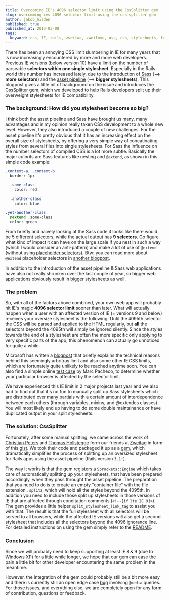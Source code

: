 ```yaml
---
title: Overcoming IE's 4096 selector limit using the CssSplitter gem
slug: overcoming-ies-4096-selector-limit-using-the-css-splitter-gem
author: jakob_hilden
published: true
published_at: 2013-03-08
tags:
  keyword: css, IE, rails, zweitag, zweilove, oss, css, stylesheets, frontend, gems
---
```


There has been an annoying CSS limit slumbering in IE for many years that is now increasingly encountered by more and more web developers.  Previous IE versions (below version 10) have a limit on the number of parseable **selectors within one single stylesheet**.  Especially in the Rails world this number has increased lately, due to the introduction of [Sass](http://sass-lang.com/) (**--> more selectors**) and the [asset pipeline](http://guides.rubyonrails.org/asset_pipeline.html) (--> **bigger stylesheets**).  This blogpost gives a little bit of background on the issue and introduces the [CssSplitter](https://github.com/zweilove/css_splitter) gem, which we developed to help Rails developers split up their overweight stylesheets for IE compatibility.

### The background:  How did you stylesheet become so big?

I think both the asset pipeline and Sass have brought us many, many advantages and in my opinion really taken CSS development to a whole new level. However, they also introduced a couple of new challenges. For the asset pipeline it's pretty obvious that it has an increasing effect on the overall size of stylesheets, by offering a very simple way of concatinating styles from several files into single stylesheets.  For Sass the influence on the number selectors of compiled CSS is a lot more subtle. Basically the major culprits are Sass features like nesting and `@extend`, as shown in this simple code example:

```css
.context-a, .context-b
  border: 1px

  .some-class
    color: red

  .another-class
    color: blue

.yet-another-class
  @extend .some-class
  color: green
```

From briefly and naively looking at the Sass code it looks like there would be 5 different selectors, while the actual [output](http://sassmeister.com/gist/5021188) has **9 selectors**.  Go figure what kind of impact it can have on the large scale if you nest in such a way (which I would consider an anti-pattern) and make a lot of use of `@extend` (without using [placeholder selectors](http://sass-lang.com/docs/yardoc/file.SASS_REFERENCE.html#placeholder_selectors_)).  Btw: you can read more about `@extend` placeholder selectors in [another blogpost](http://railslove.com/blog/2012/11/09/taking-sass-to-the-next-level-with-smurf-and-extend).

In addition to the introduction of the asset pipeline & Sass web applications have also not really shrunken over the last couple of year, so bigger web applications obviously result in bigger stylesheets as well.

### The problem

So, with all of the factors above combined, your own web app will probably hit IE's magic **4096 selector limit** sooner than later. What will actually happen when a user with an affected version of IE (= versions 9 and below) receives your oversize stylesheet is the following:  Until the 4095th selector the CSS will be parsed and applied to the HTML regularly, but **all** the selectors beyond the 4095th will simply be ignored silently.  Since the styles towards the end of a stylesheet are often the more specific only applying to very specific parts of the app, this phenomenon can actually go unnoticed for quite a while.

Microsoft has written a [blogpost](http://blogs.msdn.com/b/ieinternals/archive/2011/05/14/internet-explorer-stylesheet-rule-selector-import-sheet-limit-maximum.aspx) that briefly explains the technical reasons behind this seemingly arbritray limit and also some other IE CSS limits, which are fortunately quite unlikely to be reached anytime soon.  You can also find a simple online [test case](http://marc.baffl.co.uk/browser_bugs/css-selector-limit/index.html) by Marc Pacheco, to determine whether your particular browser is affected by the selector limit.

We have experienced this IE limit in 2 major projects last year and we also had to find out that it's no fun to manually split up Sass stylesheets which are distributed over many partials with a certain amount of interdependence between each others (through variables, mixins, and @extendes classes).  You will most likely end up having to do some double maintainance or have duplicated output in your split stylesheets.

### The solution:  CssSplitter

Fortunately, after some manual splitting, we came across the work of [Christian Peters](https://twitter.com/duddledan) and [Thomas Hollstegge](https://twitter.com/Tho85) form our friends at [Zweitag](http://www.zweitag.de/) in form of this [gist](https://gist.github.com/2398394).  We took their code and packaged it up as a [gem](https://github.com/zweilove/css_splitter), which dramatically simplifies the process of splitting up an oversized stylesheet for Rails apps using the asset pipeline (Rails version `3.1+`).

The way it works is that the gem registers a `Sprockets::Engine` which takes care of automatically splitting up your stylesheets, that have been prepared accordingly, when they pass throught the asset pipeline.  The preparation that you need to do is to create an empty "container file" with the file extension `.split2`, which will hold all the styles beyond the 4095th.  In addition you need to include those split up stylesheets in those versions of IE that are affected through conditation comments (`<!--[if lte IE 9]>`).  The gem provides a little helper `split_stylesheet_link_tag` to assist you with that.  The result is that the full stylesheet with all selectors will be served to all browsers, while the affected IE versions will also get a second stylesheet that includes all the selectors beyond the 4096 ignorance line.  For detailed instructions on using the gem simply refer to the [README](https://github.com/zweilove/css_splitter).

### Conclusion

Since we will probably need to keep supporting at least IE 8 & 9 (due to Windows XP) for a little while longer, we hope that our gem can ease the pain a little bit for other developer encountering the same problem in the meantime.

However, the integration of the gem could probably still be a bit more easy and there is currently still an open edge case [bug](https://github.com/zweilove/css_splitter/issues/9) involving `@media` queries.  For those issues, and everything else, we are completely open for any form of contribution, questions or feedback.
